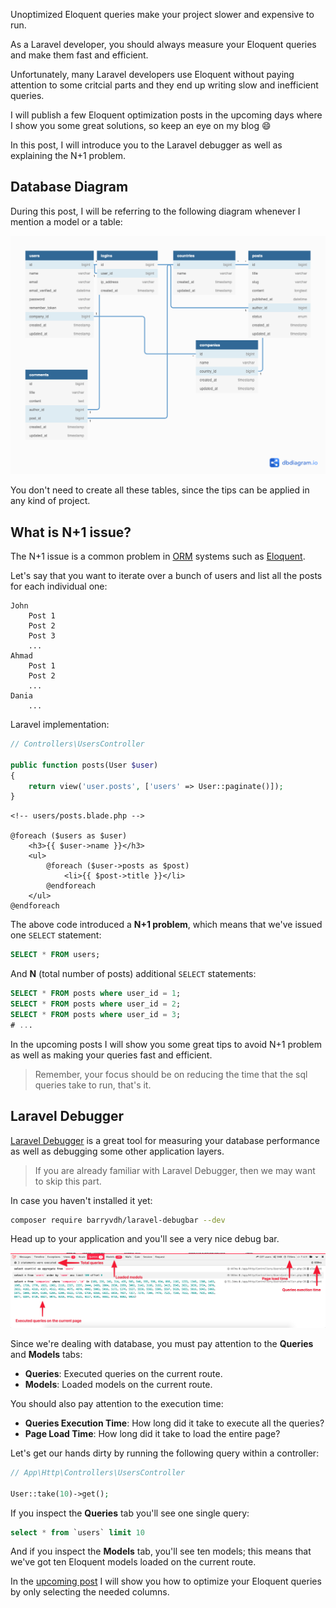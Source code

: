 Unoptimized Eloquent queries make your project slower and expensive to run.

As a Laravel developer, you should always measure your Eloquent queries and make them fast and efficient.

Unfortunately, many Laravel developers use Eloquent without paying attention to some critcial parts and they end up writing slow and inefficient queries.

I will publish a few Eloquent optimization posts in the upcoming days where I show you some great solutions, so keep an eye on my blog 😄

In this post, I will introduce you to the Laravel debugger as well as explaining the N+1 problem.

## Database Diagram
During this post, I will be referring to the following diagram whenever I mention a model or a table:
 
![Database Diagram](./static/img/laravel/eloquent-performance/002.png)

You don't need to create all these tables, since the tips can be applied in any kind of project.  

## What is N+1 issue?
The N+1 issue is a common problem in [ORM](https://en.wikipedia.org/wiki/Object-relational_mapping) systems such as [Eloquent](https://en.wikipedia.org/wiki/Object-relational_mapping).

Let's say that you want to iterate over a bunch of users and list all the posts for each individual one:
```text
John
    Post 1
    Post 2
    Post 3
    ...
Ahmad
    Post 1
    Post 2
    ...
Dania
    ...
```

Laravel implementation:
```php
// Controllers\UsersController

public function posts(User $user)
{
    return view('user.posts', ['users' => User::paginate()]);
}
```

```blade
<!-- users/posts.blade.php -->

@foreach ($users as $user)
    <h3>{{ $user->name }}</h3>
    <ul>
        @foreach ($user->posts as $post)
            <li>{{ $post->title }}</li>
        @endforeach
    </ul>
@endforeach
```

The above code introduced a **N+1 problem**, which means that we've issued one `SELECT` statement:
```sql
SELECT * FROM users;
```

And **N** (total number of posts) additional `SELECT` statements:
```sql
SELECT * FROM posts where user_id = 1;
SELECT * FROM posts where user_id = 2;
SELECT * FROM posts where user_id = 3;
# ...
```

In the upcoming posts I will show you some great tips to avoid N+1 problem as well as making your queries fast and efficient.

> Remember, your focus should be on reducing the time that the sql queries take to run, that's it.

## Laravel Debugger
[Laravel Debugger](https://github.com/barryvdh/laravel-debugbar) is a great tool for measuring your database performance as well as debugging some other application layers.

> If you are already familiar with Laravel Debugger, then we may want to skip this part.

In case you haven't installed it yet:
```bash
composer require barryvdh/laravel-debugbar --dev
```

Head up to your application and you'll see a very nice debug bar. 

![Laravel Debugger](./static/img/laravel/eloquent-performance/001.png)

Since we're dealing with database, you must pay attention to the **Queries** and **Models** tabs:

* **Queries**: Executed queries on the current route.
* **Models**: Loaded models on the current route.

You should also pay attention to the execution time:

* **Queries Execution Time**: How long did it take to execute all the queries?
* **Page Load Time**: How long did it take to load the entire page?


Let's get our hands dirty by running the following query within a controller:
```php
// App\Http\Controllers\UsersController

User::take(10)->get();
``` 

If you inspect the **Queries** tab you'll see one single query:
```sql
select * from `users` limit 10
```

And if you inspect the **Models** tab, you'll see ten models; this means that we've got ten Eloquent models loaded on the current route.

In the [upcoming post](../eloquent-performance-avoid-select-star) I will show you how to optimize your Eloquent queries by only selecting the needed columns.